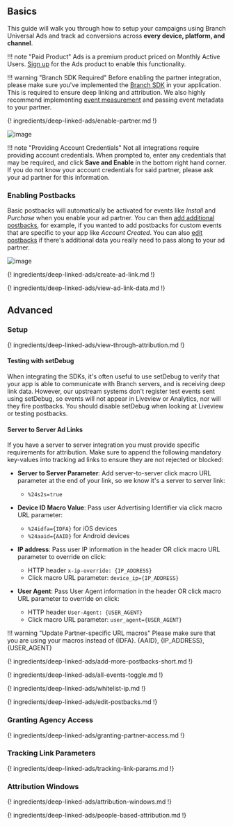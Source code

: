 ## Basics

This guide will walk you through how to setup your campaigns using Branch Universal Ads and track ad conversions across **every device, platform, and channel**.

!!! note "Paid Product"
    Ads is a premium product priced on Monthly Active Users. [Sign up](https://branch.io/universal-ads/) for the Ads product to enable this functionality.

!!! warning "Branch SDK Required"
    Before enabling the partner integration, please make sure you've implemented the [Branch SDK](/resources/native-sdks-and-plugins/) in your application.  This is required to ensure deep linking and attribution. We also highly recommend implementing [event measurement](/apps/v2event/#overview) and passing event metadata to your partner.

{! ingredients/deep-linked-ads/enable-partner.md !}

![image](/_assets/img/pages/deep-linked-ads/noname/noname-enable.png)

!!! note "Providing Account Credentials"
	Not all integrations require providing account credentials. When prompted to, enter any credentials that may be required, and click **Save and Enable** in the bottom right hand corner. If you do not know your account credentials for said partner, please ask your ad partner for this information.

### Enabling Postbacks

Basic postbacks will automatically be activated for events like _Install_ and _Purchase_ when you enable your ad partner. You can then [add additional postbacks](#adding-more-postbacks), for example, if you wanted to add postbacks for custom events that are specific to your app like _Account Created_. You can also [edit postbacks](#advanced-editing-postbacks) if there's additional data you really need to pass along to your ad partner.

![image](/_assets/img/pages/deep-linked-ads/noname/noname-postbacks.png)

{! ingredients/deep-linked-ads/create-ad-link.md !}

{! ingredients/deep-linked-ads/view-ad-link-data.md !}

## Advanced

### Setup

{! ingredients/deep-linked-ads/view-through-attribution.md !}

#### Testing with setDebug

When integrating the SDKs, it's often useful to use setDebug to verify that your app is able to communicate with Branch servers, and is receiving deep link data. However, our upstream systems don't register test events sent using setDebug, so events will not appear in Liveview or Analytics, nor will they fire postbacks. You should disable setDebug when looking at Liveview or testing postbacks.

#### Server to Server Ad Links

If you have a server to server integration you must provide specific requirements for attribution. Make sure to append the following mandatory key-values into tracking ad links to ensure they are not rejected or blocked:

- **Server to Server Parameter**: Add server-to-server click macro URL parameter at the end of your link, so we know it's a server to server link:
    - `%24s2s=true`

- **Device ID Macro Value**: Pass user Advertising Identifier via click macro URL parameter:
    - `%24idfa={IDFA}` for iOS devices
    - `%24aaid={AAID}` for Android devices

- **IP address**:  Pass user IP information in the header OR click macro URL parameter to override on click:
    - HTTP header `x-ip-override: {IP_ADDRESS}`
    - Click macro URL parameter: `device_ip={IP_ADDRESS}`

- **User Agent**:  Pass User Agent information in the header OR click macro URL parameter to override on click:
    - HTTP header `User-Agent: {USER_AGENT}`  
    - Click macro URL parameter: `user_agent={USER_AGENT}`

!!! warning "Update Partner-specific URL macros"
    Please make sure that you are using your macros instead of {IDFA}. {AAID}, {IP_ADDRESS}, {USER_AGENT}

{! ingredients/deep-linked-ads/add-more-postbacks-short.md !}

{! ingredients/deep-linked-ads/all-events-toggle.md !}

{! ingredients/deep-linked-ads/whitelist-ip.md !}

{! ingredients/deep-linked-ads/edit-postbacks.md !}

### Granting Agency Access

{! ingredients/deep-linked-ads/granting-partner-access.md !}

### Tracking Link Parameters

{! ingredients/deep-linked-ads/tracking-link-params.md !}

### Attribution Windows

{! ingredients/deep-linked-ads/attribution-windows.md !}

{! ingredients/deep-linked-ads/people-based-attribution.md !}
